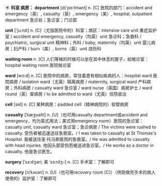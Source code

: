 ☀ <span class="category">**科室 病房：**</span>
<span class="vocabulary">**department**</span> [dɪ'pɑːtmənt] 
<span class="definition">n. [C] 医院的部门：</span>accident and emergency（英）, casualty（英）, emergency（美）, hospital, outpatient department 急诊处；急诊室；门诊部

<span class="vocabulary">**unit**</span> ['ju:nɪt] 
<span class="definition">n. [C]（尤指医院中的）科室；病区：</span>intensive care unit 重症监护室 / accident and emergency, casualty（均英）unit 急诊科；急救科 / psychiatric, surgical unit 精神科；外科 / baby, maternity（均英）unit 婴儿病房；妇产科 / burn（美）, burns（英）unit 烧伤科

<span class="vocabulary">**waiting room**</span> 
<span class="definition">n. [C] 人们等候的时候可以坐在其中休息的屋子，如候诊室：</span>hospital waiting room 医院候诊室

<span class="vocabulary">**ward**</span> [wɔ:d] 
<span class="definition">n. [C] 医院中的病房，常住着患有相似疾病的人：</span>hospital ward 医院病房 / isolation ward（尤英）隔离病房 / maternity, surgical ward 产科病房；外科病房 / casualty ward 急诊室 / ward nurse（英国）病房护士 / ward round（英）查病房 / to be admitted to ward（尤英）住院收治

<span class="vocabulary">**cell**</span> [sel] 
<span class="definition">n. [C] 某种病房：</span>padded cell（精神病院的）软壁病房
           
<span class="vocabulary">**casualty**</span> [ˈkæʒuəlti]
<span class="definition">n. [U]（也可用casualty department或accident and emergency，均为英式用法；美式用emergency room）医院的急诊室：</span>casualty unit, casualty ward 急诊室；急诊病房 / The victims were rushed to casualty. 受伤者被迅速送往急救室。/ I was taken to casualty at St Thomas's Hospital. 我被送往圣·托马斯医院的急救室。/ He was admitted to casualty with head injuries. 他因头部受伤而被送进急诊室。/ He works as a doctor in casualty. 他是急诊医生。

<span class="vocabulary">**surgery**</span> [ˈsɜ:dʒəri; 美 ˈsɜ:rdʒ-]
<span class="definition">n. [C] 手术室：</span>了解即可    
           
<span class="vocabulary">**recovery**</span> [rɪˈkʌvəri]
<span class="definition">n. [U]（也可用recovery room [C]）（供刚做完手术的病人使用的）监护室：</span>了解即可
